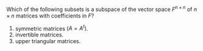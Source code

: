 Which of the following subsets is a subspace of the vector space $F ^{n \times n}$ of $n \times n$ matrices with coefficients in $F$?
1. symmetric matrices $(A=A^t)$.
2. invertible matrices.
3. upper triangular matrices.